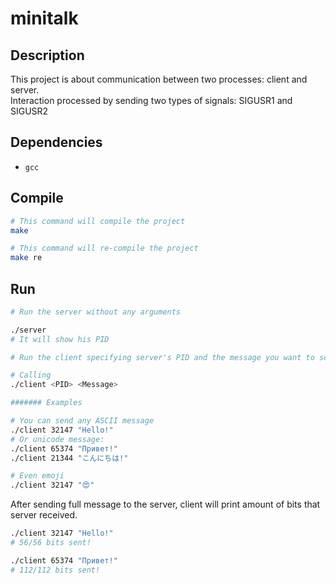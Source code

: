 # minitalk

## Description
This project is about communication between two processes: client and server. <br>
Interaction processed by sending two types of signals: SIGUSR1 and SIGUSR2

## Dependencies
 * `gcc`

## Compile
```bash
# This command will сompile the project
make

# This command will re-сompile the project
make re
```

## Run
```bash
# Run the server without any arguments

./server
# It will show his PID
```

```bash
# Run the client specifying server's PID and the message you want to send

# Calling
./client <PID> <Message>

####### Examples

# You can send any ASCII message
./client 32147 "Hello!"
# Or unicode message: 
./client 65374 "Привет!" 
./client 21344 "こんにちは!" 

# Even emoji
./client 32147 "😍"
```

After sending full message to the server, client will print amount of bits that server received.

```bash
./client 32147 "Hello!"
# 56/56 bits sent!

./client 65374 "Привет!"
# 112/112 bits sent!
```


